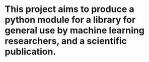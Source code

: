 # This project aims to produce a python module for a library for general use by machine learning researchers, and a scientific publication.
